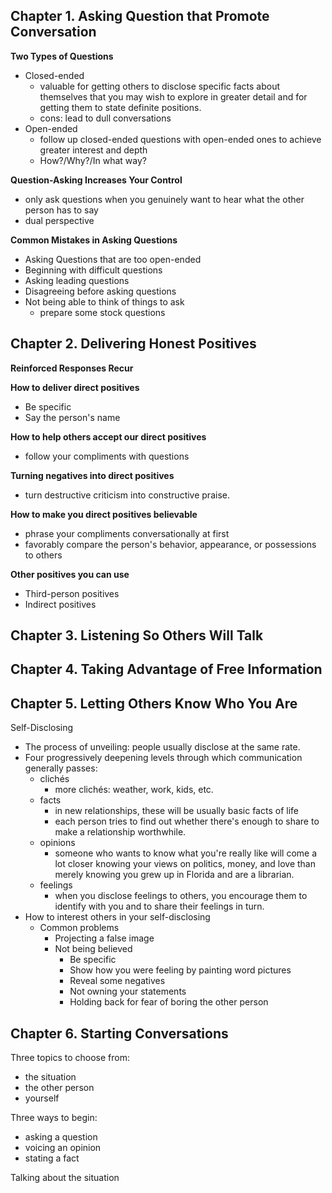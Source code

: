 ## Chapter 1. Asking Question that Promote Conversation

**Two Types of Questions**
- Closed-ended
  - valuable for getting others to disclose specific facts about themselves that you may wish to explore in greater detail and for getting them to state definite positions.
  - cons: lead to dull conversations
- Open-ended
  - follow up closed-ended questions with open-ended ones to achieve greater interest and depth
  - How?/Why?/In what way?

**Question-Asking Increases Your Control**
- only ask questions when you genuinely want to hear what the other person has to say
- dual perspective

**Common Mistakes in Asking Questions**
- Asking Questions that are too open-ended
- Beginning with difficult questions
- Asking leading questions
- Disagreeing before asking questions
- Not being able to think of things to ask
  - prepare some stock questions

## Chapter 2. Delivering Honest Positives

**Reinforced Responses Recur**

**How to deliver direct positives**
- Be specific
- Say the person's name

**How to help others accept our direct positives**
- follow your compliments with questions

**Turning negatives into direct positives**
- turn destructive criticism into constructive praise.

**How to make you direct positives believable**
- phrase your compliments conversationally at first
- favorably compare the person's behavior, appearance, or possessions to others

**Other positives you can use**
- Third-person positives
- Indirect positives

## Chapter 3. Listening So Others Will Talk

## Chapter 4. Taking Advantage of Free Information

## Chapter 5. Letting Others Know Who You Are

Self-Disclosing
- The process of unveiling: people usually disclose at the same rate.
- Four progressively deepening levels through which communication generally passes:
  - clichés
    - more clichés: weather, work, kids, etc.
  - facts
    - in new relationships, these will be usually basic facts of life
    - each person tries to find out whether there's enough to share to make a relationship worthwhile.
  - opinions
    - someone who wants to know what you're really like will come a lot closer knowing your views on politics, money, and love than merely knowing you grew up in Florida and are a librarian. 
  - feelings
    - when you disclose feelings to others, you encourage them to identify with you and to share their feelings in turn.
- How to interest others in your self-disclosing
  - Common problems
    - Projecting a false image
    - Not being believed
      - Be specific
      - Show how you were feeling by painting word pictures
      - Reveal some negatives
      - Not owning your statements
      - Holding back for fear of boring the other person

## Chapter 6. Starting Conversations

Three topics to choose from:
- the situation
- the other person
- yourself

 Three ways to begin:
 - asking a question
 - voicing an opinion
 - stating a fact

Talking about the situation
